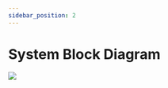 ```yaml
---
sidebar_position: 2
---
```


# System Block Diagram

<img src="https://media.discordapp.net/attachments/1150951348754456610/1153037123394473984/Drawing1.png?width=919&height=671">
